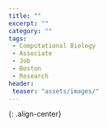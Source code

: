 ```yaml
---
title: ""
excerpt: ""
category: ""
tags:
 - Computational Biology
 - Associate
 - Job
 - Boston
 - Research
header:
 teaser: "assets/images/"
---
```



![](){: .align-center}





![]()

